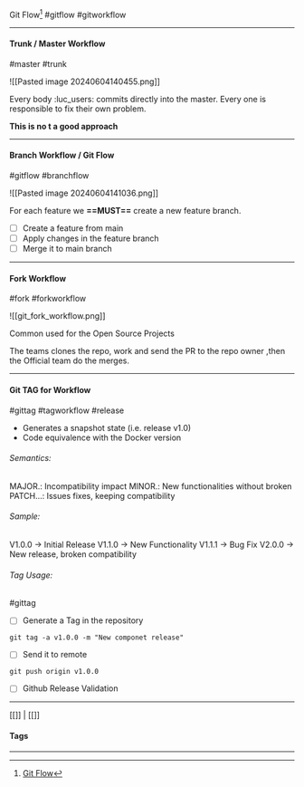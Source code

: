 Git Flow[^1]
#gitflow #gitworkflow
***

#### Trunk / Master Workflow
#master #trunk

![[Pasted image 20240604140455.png]]

Every body :luc_users: commits directly into the master.
Every one is responsible to fix their own problem.

**This is no t a good approach**

***

#### Branch Workflow / Git Flow
#gitflow #branchflow

![[Pasted image 20240604141036.png]]

For each feature we **==MUST==** create a new feature branch.
- [ ] Create a feature from main
- [ ] Apply changes in the feature branch
- [ ] Merge it to main branch

***

#### Fork Workflow
#fork #forkworkflow

![[git_fork_workflow.png]]

Common used for the Open Source Projects

The teams clones the repo, work and send the PR to the repo owner ,then the Official team do the merges.

***
 
 #### Git TAG for Workflow
 #gittag #tagworkflow #release

- Generates a snapshot state (i.e. release v1.0)
- Code equivalence with the Docker version

###### Semantics:
MAJOR.: Incompatibility impact
MINOR.: New functionalities without broken
PATCH...: Issues fixes, keeping compatibility

###### Sample:
V1.0.0 -> Initial Release
V1.1.0 -> New Functionality
V1.1.1 -> Bug Fix
V2.0.0 -> New release, broken compatibility

###### Tag Usage:
#gittag
- [ ] Generate a Tag in the repository
```
git tag -a v1.0.0 -m "New componet release"
```

- [ ] Send it to remote
```
git push origin v1.0.0
```

- [ ] Github Release Validation

	




***
[[]] | [[]]
#### Tags
***
[^1]: [Git Flow](https://www.atlassian.com/git/tutorials/comparing-workflows)